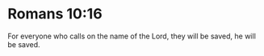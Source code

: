 # Romans 10:16

For everyone who calls on the name of the Lord, they will be saved, he will be saved.